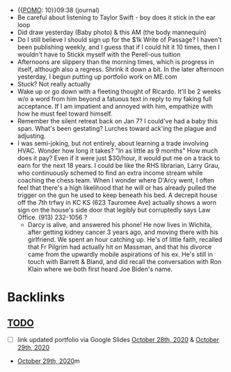 - {{[POMO](<POMO.md>): 10}}09:38 (journal)
- Be careful about listening to Taylor Swift - boy does it stick in the ear loop
- Did draw yesterday (Baby photo) & this AM (the body mannequin)
- Do I still believe I should sign up for the $1k Write of Passage? I haven't been publishing weekly, and I guess that if I could hit it 10 times, then I wouldn't have to Stickk myself with the Perell-ous tuition
- Afternoons are slippery than the morning times, which is progress in itself, although also a regress. Shrink it down a bit. In the later afternoon yesterday, I begun putting up portfolio work on ME.com
- Stuck? Not really actually
- Wake up or go down with a fleeting thought of Ricardo. It'll be 2 weeks w/o a word from him beyond a fatuous text in reply to my faking full acceptance. If I am impatient and annoyed with him, empathize with how he must feel toward himself.
- Remember the silent retreat back on Jan 7? I could've had a baby this span. What's been gestating? Lurches toward ack'ing the plague and adjusting.
- I was semi-joking, but not entirely, about learning a trade involving HVAC. Wonder how long it takes? "In as little as 9 months" How much does it pay? Even if it were just $30/hour, it would put me on a track to earn for the next 18 years. I could be like the RHS librarian, Larry Grau, who continuously schemed to find an extra income stream while coaching the chess team. When I wonder where D'Arcy went, I often feel that there's a high likelihood that he will or has already pulled the trigger on the gun he used to keep beneath his bed. A decrepit house off the 7th trfwy in KC KS (623 Tauromee Ave) actually shows a worn sign on the house's side door that legibly but corruptedly says Law Office. (913) 232-1056 ? 
    - Darcy is alive, and answered his phone! He now lives in Wichita, after getting kidney cancer 3 years ago, and moving there with his girlfriend. We spent an hour catching up. He's of little faith, recalled that Fr Pilgrim had actually hit on Massman, and that his divorce came from the upwardly mobile aspirations of his ex. He's still in touch with Barrett & Bland, and did recall the conversation with Ron Klain where we both first heard Joe Biden's name.

# Backlinks
## [TODO](<TODO.md>)
- [ ] link updated portfolio via Google Slides [October 28th, 2020](<October 28th, 2020.md>) & [October 29th, 2020](<October 29th, 2020.md>)

- [October 29th, 2020](<October 29th, 2020.md>)m

